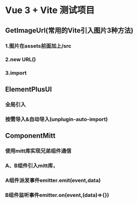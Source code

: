 # Vue 3 + Vite 测试项目

## GetImageUrl(常用的Vite引入图片3种方法)

### 1.图片在assets前面加上/src
### 2.new URL()
### 3.import

## ElementPlusUI

### 全局引入
### 按需导入&自动导入(unplugin-auto-import)

## ComponentMitt

### 使用mitt库实现兄弟组件通信
### A、B组件引入mitt库，
### A组件派发事件emitter.emit(event,data)
### B组件监听事件emitter.on(event,(data)=>{})
